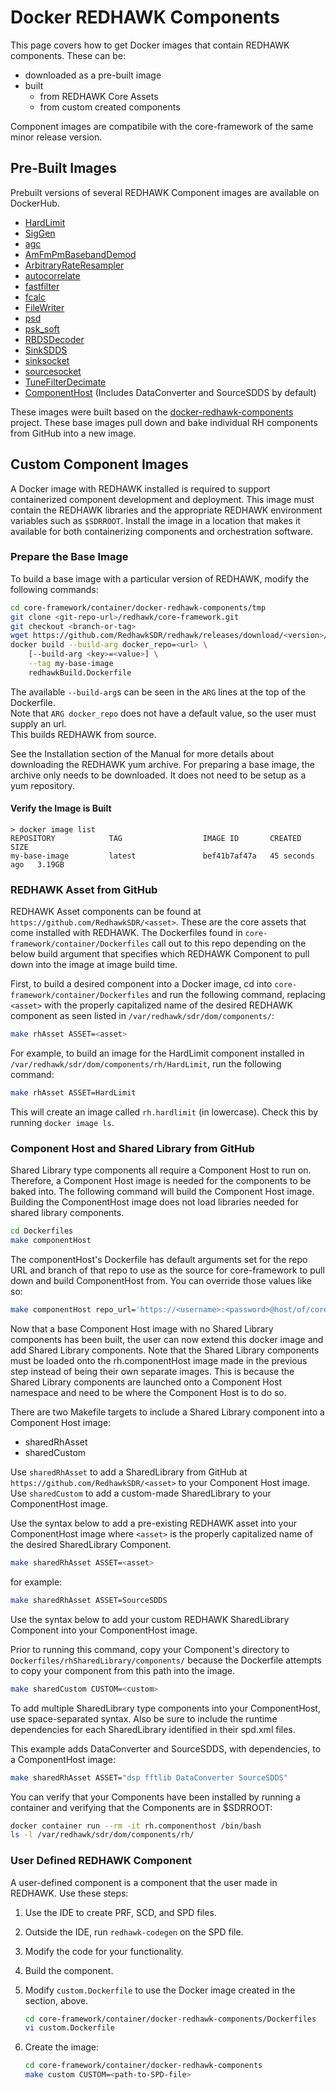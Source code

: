 # Docker REDHAWK Components

This page covers how to get Docker images that contain REDHAWK components.
These can be:

- downloaded as a pre-built image
- built
    - from REDHAWK Core Assets
    - from custom created components

Component images are compatibile with the core-framework of the same minor release version.


## Pre-Built Images
Prebuilt versions of several REDHAWK Component images are available on DockerHub.
* [HardLimit](https://hub.docker.com/r/geontech/rh.hardlimit)
* [SigGen](https://hub.docker.com/r/geontech/rh.siggen)
* [agc](https://hub.docker.com/r/geontech/rh.agc)
* [AmFmPmBasebandDemod](https://hub.docker.com/r/geontech/rh.amfmpmbasebanddemod)
* [ArbitraryRateResampler](https://hub.docker.com/r/geontech/rh.arbitraryrateresampler)
* [autocorrelate](https://hub.docker.com/r/geontech/rh.autocorrelate)
* [fastfilter](https://hub.docker.com/r/geontech/rh.fastfilter)
* [fcalc](https://hub.docker.com/r/geontech/rh.fcalc)
* [FileWriter](https://hub.docker.com/r/geontech/rh.filewriter)
* [psd](https://hub.docker.com/r/geontech/rh.psd)
* [psk_soft](https://hub.docker.com/r/geontech/rh.psk_soft)
* [RBDSDecoder](https://hub.docker.com/r/geontech/rh.rbdsdecoder)
* [SinkSDDS](https://hub.docker.com/r/geontech/rh.sinksdds)
* [sinksocket](https://hub.docker.com/r/geontech/rh.sinksocket)
* [sourcesocket](https://hub.docker.com/r/geontech/rh.sourcesocket)
* [TuneFilterDecimate](https://hub.docker.com/r/geontech/rh.tunefilterdecimate)
* [ComponentHost](https://hub.docker.com/r/geontech/rh.componenthost) (Includes DataConverter and SourceSDDS by default)

These images were built based on the [docker-redhawk-components](https://github.com/Geontech/docker-redhawk-components) project.
These base images pull down and bake individual RH components from GitHub into a new image.

## Custom Component Images

A Docker image with REDHAWK installed is required to support containerized component development and deployment.
This image must contain the REDHAWK libraries and the appropriate REDHAWK environment variables such as `$SDRROOT`.
Install the image in a location that makes it available for both containerizing components and orchestration software.

### Prepare the Base Image

To build a base image with a particular version of REDHAWK, modify the following commands:
```sh
cd core-framework/container/docker-redhawk-components/tmp
git clone <git-repo-url>/redhawk/core-framework.git
git checkout <branch-or-tag>
wget https://github.com/RedhawkSDR/redhawk/releases/download/<version>/redhawk-yum-<version>-<dist>-<arch>.tar.gz
docker build --build-arg docker_repo=<url> \
    [--build-arg <key>=<value>] \
    --tag my-base-image
    redhawkBuild.Dockerfile
```
The available `--build-arg`s can be seen in the `ARG` lines at the top of the Dockerfile.  
Note that `ARG docker_repo` does not have a default value, so the user must supply an url.  
This builds REDHAWK from source.

See the Installation section of the Manual for more details about downloading the REDHAWK yum archive.  For preparing a base image, the archive only needs to be downloaded.  It does not need to be setup as a yum repository.

####  Verify the Image is Built
```
> docker image list
REPOSITORY            TAG                  IMAGE ID       CREATED          SIZE
my-base-image         latest               bef41b7af47a   45 seconds ago   3.19GB
```

### REDHAWK Asset from GitHub
REDHAWK Asset components can be found at `https://github.com/RedhawkSDR/<asset>`.  These are the core assets that come installed with REDHAWK.  The Dockerfiles found in `core-framework/container/Dockerfiles` call out to this repo depending on the below build argument that specifies which REDHAWK Component to pull down into the image at image build time.

First, to build a desired component into a Docker image, cd into `core-framework/container/Dockerfiles` and run the following command, replacing `<asset>` with the properly capitalized name of the desired REDHAWK component as seen listed in `/var/redhawk/sdr/dom/components/`:

```bash
make rhAsset ASSET=<asset>
```

For example, to build an image for the HardLimit component installed in `/var/redhawk/sdr/dom/components/rh/HardLimit`, run the following command:

```bash
make rhAsset ASSET=HardLimit
```

This will create an image called `rh.hardlimit` (in lowercase). Check this by running `docker image ls`.

### Component Host and Shared Library from GitHub
Shared Library type components all require a Component Host to run on. Therefore, a Component Host image is needed for the components to be baked into. The following command will build the Component Host image. Building the ComponentHost image does not load libraries needed for shared library components.

```bash
cd Dockerfiles
make componentHost
```

The componentHost's Dockerfile has default arguments set for the repo URL and branch of that repo to use as the source for core-framework to pull down and build ComponentHost from. You can override those values like so:

```bash
make componentHost repo_url='https://<username>:<password>@host/of/core-framework' branch_or_tag=3.0.0
```

Now that a base Component Host image with no Shared Library components has been built, the user can now extend this docker image and add Shared Library components. Note that the Shared Library components must be loaded onto the rh.componentHost image made in the previous step instead of being their own separate images. This is because the Shared Library components are launched onto a Component Host namespace and need to be where the Component Host is to do so.

There are two Makefile targets to include a Shared Library component into a Component Host image:
- sharedRhAsset
- sharedCustom

Use `sharedRhAsset` to add a SharedLibrary from GitHub at `https://github.com/RedhawkSDR/<asset>` to your Component Host image.  
Use `sharedCustom` to add a custom-made SharedLibrary to your ComponentHost image.

Use the syntax below to add a pre-existing REDHAWK asset into your ComponentHost image where `<asset>` is the properly capitalized name of the desired SharedLibrary Component.
```bash
make sharedRhAsset ASSET=<asset>
```
for example:
```bash
make sharedRhAsset ASSET=SourceSDDS
```
Use the syntax below to add your custom REDHAWK SharedLibrary Component into your ComponentHost image.

Prior to running this command, copy your Component's directory to `Dockerfiles/rhSharedLibrary/components/` because the Dockerfile attempts to copy your component from this path into the image.

```bash
make sharedCustom CUSTOM=<custom>
```

To add multiple SharedLibrary type components into your ComponentHost, use space-separated syntax. Also be sure to include the runtime dependencies for each SharedLibrary identified in their spd.xml files.

This example adds DataConverter and SourceSDDS, with dependencies, to a ComponentHost image:
```bash
make sharedRhAsset ASSET="dsp fftlib DataConverter SourceSDDS"
```

You can verify that your Components have been installed by running a container and verifying that the Components are in $SDRROOT:
```bash
docker container run --rm -it rh.componenthost /bin/bash
ls -l /var/redhawk/sdr/dom/components/rh/
```

### User Defined REDHAWK Component
A user-defined component is a component that the user made in REDHAWK.  Use these steps:

1. Use the IDE to create PRF, SCD, and SPD files.
1. Outside the IDE, run `redhawk-codegen` on the SPD file.
1. Modify the code for your functionality.
1. Build the component.
1. Modify `custom.Dockerfile` to use the Docker image created in the section, above.

    ```bash
    cd core-framework/container/docker-redhawk-components/Dockerfiles
    vi custom.Dockerfile
    ```

1. Create the image:

    ```bash
    cd core-framework/container/docker-redhawk-components
    make custom CUSTOM=<path-to-SPD-file>
    ```
